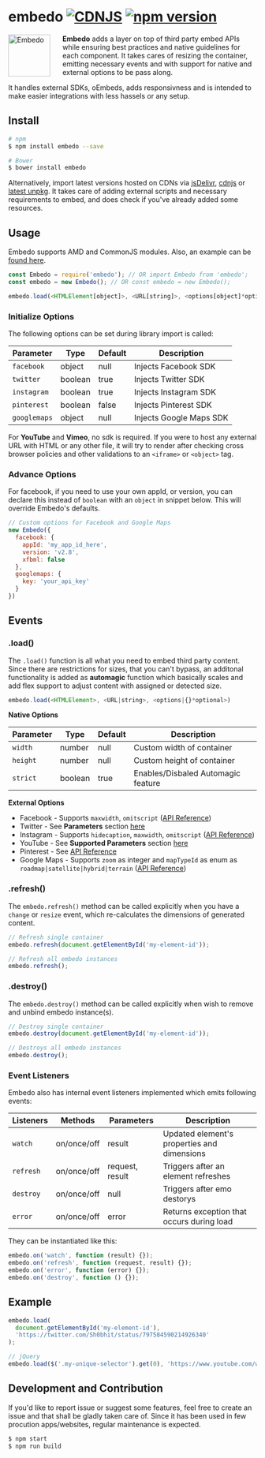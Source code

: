 embedo [![CDNJS](https://img.shields.io/cdnjs/v/embedo.svg)](https://cdnjs.com/libraries/embedo) [![npm version](https://badge.fury.io/js/embedo.svg)](https://badge.fury.io/js/embedo)
=============

<img align="left" height="85"
     title="Embedo"
     src="https://cdn01.onzu.com/2017/3/5/14/embedo.png" style="margin-right: 25px;">

**Embedo** adds a layer on top of third party embed APIs while ensuring best practices and native guidelines for each component. It takes cares of resizing the container, emitting necessary events and with support for native and external options to be pass along.

It handles external SDKs, oEmbeds, adds responsivness and is intended to make easier integrations with less hassels or any setup.

## Install

```sh
# npm
$ npm install embedo --save

# Bower
$ bower install embedo
```

Alternatively, import latest versions hosted on CDNs via [jsDelivr](https://www.jsdelivr.com/projects/embedo), [cdnjs](https://cdnjs.com/libraries/embedo) or [latest unpkg](https://unpkg.com/embedo). It takes care of adding external scripts and necessary requirements to embed, and does check if you've already added some resources.

## Usage

Embedo supports AMD and CommonJS modules. Also, an example can be [found here](https://github.com/shobhitsharma/embedo/tree/master/example).

```js
const Embedo = require('embedo'); // OR import Embedo from 'embedo';
const embedo = new Embedo(); // OR const embedo = new Embedo();

embedo.load(<HTMLElement[object]>, <URL[string]>, <options[object]*optional>);
```

### Initialize Options

The following options can be set during library import is called:

| Parameter       | Type     | Default    | Description                                    |
| -------------   |----------|------------|------------------------------------------------|
| `facebook`      | object   | null       | Injects Facebook SDK                           |
| `twitter`       | boolean  | true       | Injects Twitter SDK                            |
| `instagram`     | boolean  | true       | Injects Instagram SDK                          |
| `pinterest`     | boolean  | false      | Injects Pinterest SDK                          |
| `googlemaps`    | object   | null       | Injects Google Maps SDK                        |

For **YouTube** and **Vimeo**, no sdk is required. If you were to host any external URL with HTML or any other file, it will try to render after checking cross browser policies and other validations to an `<iframe>` or `<object>` tag.

### Advance Options

For facebook, if you need to use your own appId, or version, you can declare this instead of `boolean` with an `object` in snippet below. This will override Embedo's defaults.

```js
// Custom options for Facebook and Google Maps
new Embedo({
  facebook: {
    appId: 'my_app_id_here',
    version: 'v2.8',
    xfbml: false
  },
  googlemaps: {
    key: 'your_api_key'
  }
})
```

## Events

### .load()

The `.load()` function is all what you need to embed third party content. Since there are restrictions for sizes, that you can't bypass, an additonal functionality is added as **automagic** function which basically scales and add flex support to adjust content with assigned or detected size.

```js
embedo.load(<HTMLElement>, <URL|string>, <options|{}*optional>)
```

**Native Options**

| Parameter       | Type     | Default    | Description                                    |
| -------------   |----------|------------|------------------------------------------------|
| `width`      | number   | null      | Custom width of container                           |
| `height`       | number   | null      | Custom height of container                        |
| `strict`     | boolean  | true      | Enables/Disbaled Automagic feature                  |

**External Options**

* Facebook - Supports `maxwidth`, `omitscript` ([API Reference](https://developers.facebook.com/docs/plugins/oembed-endpoints))
* Twitter - See **Parameters** section [here](https://dev.twitter.com/rest/reference/get/statuses/oembed)
* Instagram - Supports `hidecaption`, `maxwidth`, `omitscript` ([API Reference](https://www.instagram.com/developer/embedding/))
* YouTube - See **Supported Parameters** section [here](https://developers.google.com/youtube/player_parameters)
* Pinterest - See [API Reference](https://developers.pinterest.com/tools/widget-builder/)
* Google Maps - Supports `zoom` as integer and `mapTypeId` as enum as `roadmap|satellite|hybrid|terrain` ([API Reference](https://developers.google.com/maps/documentation/javascript/reference))

### .refresh()

The `embedo.refresh()` method can be called explicitly when you have a `change` or `resize` event, which re-calculates the dimensions of generated content.

```js
// Refresh single container
embedo.refresh(document.getElementById('my-element-id'));

// Refresh all embedo instances
embedo.refresh();
```

### .destroy()

The `embedo.destroy()` method can be called explicitly when wish to remove and unbind embedo instance(s).

```js
// Destroy single container
embedo.destroy(document.getElementById('my-element-id'));

// Destroys all embedo instances
embedo.destroy();
```

### Event Listeners

Embedo also has internal event listeners implemented which emits following events:

| Listeners   | Methods  | Parameters    | Description                                |
| ------------|----------|------------|-----------------------------------------------|
| `watch`     | on/once/off   | result      | Updated element's properties and dimensions  |
| `refresh`   | on/once/off   | request, result | Triggers after an element refreshes      |
| `destroy`   | on/once/off   | null      | Triggers after emo destorys                    |
| `error`     | on/once/off   | error      | Returns exception that occurs during load     |

They can be instantiated like this:

```js
embedo.on('watch', function (result) {});
embedo.on('refresh', function (request, result) {});
embedo.on('error', function (error) {});
embedo.on('destroy', function () {});
```

## Example

```js
embedo.load(
  document.getElementById('my-element-id'),
  'https://twitter.com/Sh0bhit/status/797584590214926340'
);

// jQuery
embedo.load($('.my-unique-selector').get(0), 'https://www.youtube.com/watch?v=Q6gYFO4iGlk');
```

## Development and Contribution

If you'd like to report issue or suggest some features, feel free to create an issue and that shall be gladly taken care of. Since it has been used in few procution apps/websites, regular maintenance is expected.

```bash
$ npm start
$ npm run build
```
